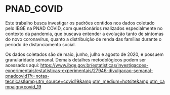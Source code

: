 # PNAD_COVID
Este trabalho busca investigar os padrões contidos nos dados coletado pelo IBGE na PNAD COVID, com questionários realizados especialmente no contexto da pandemia, que buscava entender a evolução tanto de sintomas do novo coronavírus, quanto a distribuição de renda das famílias durante o período de distanciamento social.

Os dados coletados são de maio, junho, julho e agosto de 2020, e possuem granularidade semanal. Demais detalhes metodológicos podem ser acessados aqui: https://www.ibge.gov.br/estatisticas/investigacoes-experimentais/estatisticas-experimentais/27946-divulgacao-semanal-pnadcovid1?t=notas-tecnicas&amp;utm_source=covid19&amp;utm_medium=hotsite&amp;utm_campaign=covid_19

